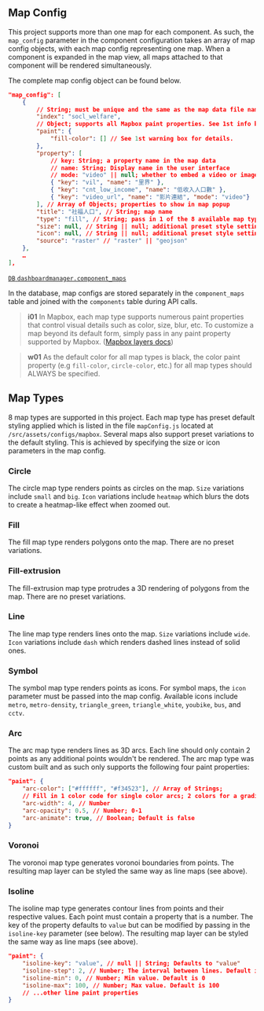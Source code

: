 ## Map Config

This project supports more than one map for each component. As such, the `map_config` parameter in the component configuration takes an array of map config objects, with each map config representing one map. When a component is expanded in the map view, all maps attached to that component will be rendered simultaneously.

The complete map config object can be found below.

```json
"map_config": [
    {
        // String; must be unique and the same as the map data file name
        "index": "socl_welfare",
        // Object; supports all Mapbox paint properties. See 1st info box below for details.
        "paint": {
            "fill-color": [] // See 1st warning box for details.
        },
        "property": [
	        // key: String; a property name in the map data
	        // name: String; Display name in the user interface
			// mode: "video" || null; whether to embed a video or image
            { "key": "vil", "name": "里界" },
            { "key": "cnt_low_income", "name": "低收入人口數" },
			{ "key": "video_url", "name": "影片連結", "mode": "video"}
        ], // Array of Objects; properties to show in map popup
        "title": "社福人口", // String; map name
        "type": "fill", // String; pass in 1 of the 8 available map types
        "size": null, // String || null; additional preset style setting. See next section.
        "icon": null, // String || null; additional preset style setting. See next section
		"source": "raster" // "raster" || "geojson"
    },
    …
],
```

[`DB` `dashboardmanager.component_maps`](/back-end/components-db)

In the database, map configs are stored separately in the `component_maps` table and joined with the `components` table during API calls.

> **i01**
> In Mapbox, each map type supports numerous paint properties that control visual details such as color, size, blur, etc. To customize a map beyond its default form, simply pass in any paint property supported by Mapbox. ([Mapbox layers docs](https://docs.mapbox.com/mapbox-gl-js/style-spec/layers/))

> **w01**
> As the default color for all map types is black, the color paint property (e.g `fill-color`, `circle-color`, etc.) for all map types should ALWAYS be specified.

## Map Types

8 map types are supported in this project. Each map type has preset default styling applied which is listed in the file `mapConfig.js` located at `/src/assets/configs/mapbox`. Several maps also support preset variations to the default styling. This is achieved by specifying the size or icon parameters in the map config.

### Circle

The circle map type renders points as circles on the map. `Size` variations include `small` and `big`. `Icon` variations include `heatmap` which blurs the dots to create a heatmap-like effect when zoomed out.

### Fill

The fill map type renders polygons onto the map. There are no preset variations.

### Fill-extrusion

The fill-extrusion map type protrudes a 3D rendering of polygons from the map. There are no preset variations.

### Line

The line map type renders lines onto the map. `Size` variations include `wide`. `Icon` variations include `dash` which renders dashed lines instead of solid ones.

### Symbol

The symbol map type renders points as icons. For symbol maps, the `icon` parameter must be passed into the map config. Available icons include `metro`, `metro-density`, `triangle_green`, `triangle_white`, `youbike`, `bus`, and `cctv`.

### Arc

The arc map type renders lines as 3D arcs. Each line should only contain 2 points as any additional points wouldn't be rendered. The arc map type was custom built and as such only supports the following four paint properties:

```json
"paint": {
	"arc-color": ["#ffffff", "#f34523"], // Array of Strings;
	// Fill in 1 color code for single color arcs; 2 colors for a gradient arc
	"arc-width": 4, // Number
	"arc-opacity": 0.5, // Number; 0-1
	"arc-animate": true, // Boolean; Default is false
}
```

### Voronoi

The voronoi map type generates voronoi boundaries from points. The resulting map layer can be styled the same way as line maps (see above).

### Isoline

The isoline map type generates contour lines from points and their respective values. Each point must contain a property that is a number. The key of the property defaults to `value` but can be modified by passing in the `isoline-key` parameter (see below). The resulting map layer can be styled the same way as line maps (see above).

```json
"paint": {
	"isoline-key": "value", // null || String; Defaults to "value"
	"isoline-step": 2, // Number; The interval between lines. Default is 2
	"isoline-min": 0, // Number; Min value. Default is 0
	"isoline-max": 100, // Number; Max value. Default is 100
	// ...other line paint properties
}
```
